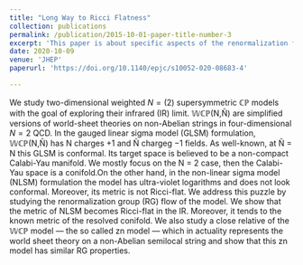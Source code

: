 ```yaml
---
title: "Long Way to Ricci Flatness"
collection: publications
permalink: /publication/2015-10-01-paper-title-number-3
excerpt: 'This paper is about specific aspects of the renormalization flow of supersymmetric theories.'
date: 2020-10-09
venue: 'JHEP'
paperurl: 'https://doi.org/10.1140/epjc/s10052-020-08683-4'

---
```

We study two-dimensional weighted $N = (2)$ supersymmetric ℂℙ models with the goal of exploring their infrared (IR) limit. 𝕎ℂℙ(N,Ñ) are simplified versions of world-sheet theories on non-Abelian strings in four-dimensional $N = 2$ QCD. In the gauged linear sigma model (GLSM) formulation, 𝕎ℂℙ(N,Ñ) has N charges +1 and Ñ chargeg −1 fields. As well-known, at Ñ = N this GLSM is conformal. Its target space is believed to be a non-compact Calabi-Yau manifold. We mostly focus on the N = 2 case, then the Calabi-Yau space is a conifold.On the other hand, in the non-linear sigma model (NLSM) formulation the model has ultra-violet logarithms and does not look conformal. Moreover, its metric is not Ricci-flat. We address this puzzle by studying the renormalization group (RG) flow of the model. We show that the metric of NLSM becomes Ricci-flat in the IR. Moreover, it tends to the known metric of the resolved conifold. We also study a close relative of the 𝕎ℂℙ model — the so called zn model — which in actuality represents the world sheet theory on a non-Abelian semilocal string and show that this zn model has similar RG properties.


